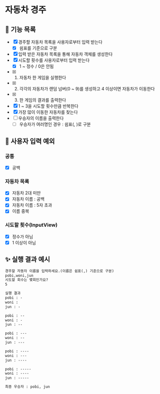 # 자동차 경주
## 🎯 기능 목록
- [x] 경주할 자동차 목록을 사용자로부터 입력 받는다
  - [x] 쉼표를 기준으로 구분
- [x] 입력 받은 자동차 목록을 통해 자동차 객체를 생성한다
- [x] 시도할 횟수를 사용자로부터 입력 받는다
  - [x] 1 ~ 정수 / 0은 안됨
- [x] 1. 자동차 한 게임을 실행한다
- [x] 2. 각각의 자동차가 랜덤 넘버(0 ~ 9)를 생성하고 4 이상이면 자동차가 이동한다
- [x] 3. 한 게임의 결과를 출력한다
- [x] 1 ~ 3을 시도할 횟수만큼 반복한다
- [x] 가장 많이 이동한 자동차를 찾는다
- [ ] 우승자의 이름을 출력한다
  - [ ] 우승자가 여러명인 경우 : 쉼표(, )로 구분

## 👿 사용자 입력 예외
### 공통
- [x] 공백
### 자동차 목록
- [x] 자동차 2대 미만
- [x] 자동차 이름 : 공백
- [x] 자동차 이름 : 5자 초과
- [x] 이름 중복
### 시도할 횟수(InputView)
- [x] 정수가 아님
- [x] 1 이상이 아님

## ✨ 실행 결과 예시
~~~markdown
경주할 자동차 이름을 입력하세요.(이름은 쉼표(,) 기준으로 구분)
pobi,woni,jun
시도할 회수는 몇회인가요?
5

실행 결과
pobi : -
woni : 
jun : -

pobi : --
woni : -
jun : --

pobi : ---
woni : --
jun : ---

pobi : ----
woni : ---
jun : ----

pobi : -----
woni : ----
jun : -----

최종 우승자 : pobi, jun
~~~